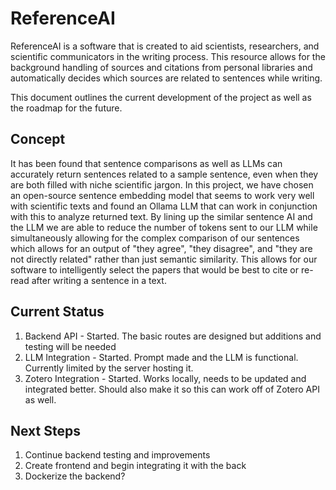 # ReferenceAI

ReferenceAI is a software that is created to aid scientists, researchers, and scientific communicators in the writing process. This resource allows for the background handling of sources and citations from personal libraries and automatically decides which sources are related to sentences while writing. 

This document outlines the current development of the project as well as the roadmap for the future. 

## Concept
It has been found that sentence comparisons as well as LLMs can accurately return sentences related to a sample sentence, even when they are both filled with niche scientific jargon. In this project, we have chosen an open-source sentence embedding model that seems to work very well with scientific texts and found an Ollama LLM that can work in conjunction with this to analyze returned text. 
By lining up the similar sentence AI and the LLM we are able to reduce the number of tokens sent to our LLM while simultaneously allowing for the complex comparison of our sentences which allows for an output of "they agree", "they disagree", and "they are not directly related" rather than just semantic similarity. This allows for our software to intelligently select the papers that would be best to cite or re-read after writing a sentence in a text. 

## Current Status
1. Backend API - Started. The basic routes are designed but additions and testing will be needed
2. LLM Integration - Started. Prompt made and the LLM is functional. Currently limited by the server hosting it.
3. Zotero Integration - Started. Works locally, needs to be updated and integrated better. Should also make it so this can work off of Zotero API as well.

## Next Steps
1. Continue backend testing and improvements
2. Create frontend and begin integrating it with the back
3. Dockerize the backend? 
